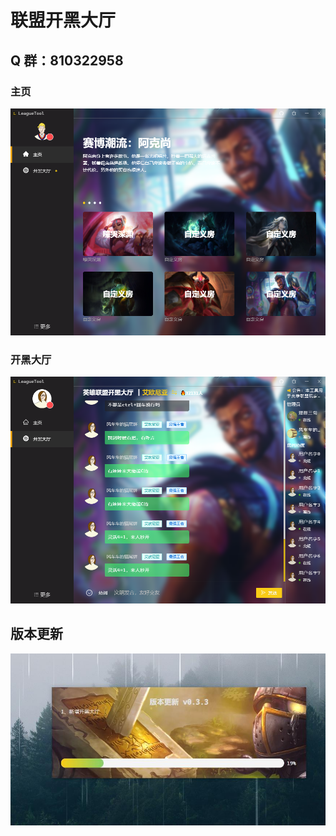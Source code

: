 # 联盟开黑大厅

## Q 群：810322958

### 主页

<img src="../images/main.png"  />

### 开黑大厅

<img src="../images/chat.png"  />

## 版本更新

<img src="../images/update.jpg"  />
